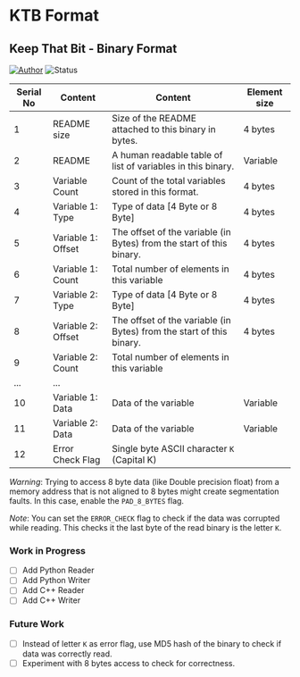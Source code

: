 # KTB Format

## Keep That Bit - Binary Format
[![Author](https://img.shields.io/badge/Author-Kaustubh_Shivdikar-purple)](https://scholar.google.com/citations?user=NCTXsGMAAAAJ&hl=en&oi=ao) ![Status](https://img.shields.io/badge/Status-Open_source-green)

| Serial No | Content            | Content                                                              | Element size |
| --------- | ------------------ | -------------------------------------------------------------------- | ------------ |
| 1         | README size        | Size of the README attached to this binary in bytes.                 | 4 bytes      |
| 2         | README             | A human readable table of list of variables in this binary.          | Variable     |
| 3         | Variable Count     | Count of the total variables stored in this format.                  | 4 bytes      |
| 4         | Variable 1: Type   | Type of data [4 Byte or 8 Byte]                                      | 4 bytes      |
| 5         | Variable 1: Offset | The offset of the variable (in Bytes) from the start of this binary. | 4 bytes      |
| 6         | Variable 1: Count  | Total number of elements in this variable                            | 4 bytes      |
| 7         | Variable 2: Type   | Type of data [4 Byte or 8 Byte]                                      | 4 bytes      |
| 8         | Variable 2: Offset | The offset of the variable (in Bytes) from the start of this binary. | 4 bytes      |
| 9         | Variable 2:  Count | Total number of elements in this variable                            |              |
| ...       | ...                |                                                                      |              |
| 10        | Variable 1: Data   | Data of the variable                                                 | Variable     |
| 11        | Variable 2: Data   | Data of the variable                                                 | Variable     |
| 12        | Error Check Flag   | Single byte ASCII character `K` (Capital K)                          |              |

*Warning*: Trying to access 8 byte data (like Double precision float) from a memory address that is not aligned to 8 bytes might create segmentation faults. In this case, enable the `PAD_8_BYTES` flag.

*Note*: You can set the `ERROR_CHECK` flag to check if the data was corrupted while reading. This checks it the last byte of the read binary is the letter `K`.

### Work in Progress
- [ ] Add Python Reader
- [ ] Add Python Writer
- [ ] Add C++ Reader
- [ ] Add C++ Writer

### Future Work

- [ ] Instead of letter `K` as error flag, use MD5 hash of the binary to check if data was correctly read.
- [ ] Experiment with 8 bytes access to check for correctness.